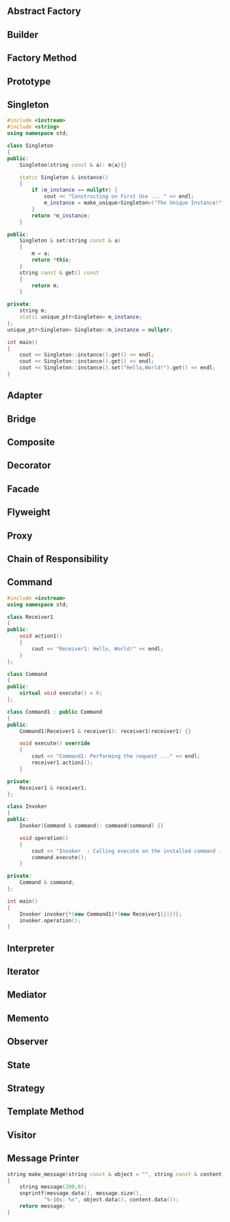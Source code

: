 Abstract Factory
----------------
Builder
-------
Factory Method
--------------
Prototype
---------
Singleton
---------
```C++
#include <iostream>
#include <string>
using namespace std;

class Singleton
{
public:
    Singleton(string const & a): m{a}{}

    static Singleton & instance()
    {
        if (m_instance == nullptr) {
            cout << "Constructing on First Use ... " << endl;
            m_instance = make_unique<Singleton>("The Unique Instance!");
        }
        return *m_instance;
    }

public:
    Singleton & set(string const & a)
    {
        m = a;
        return *this;
    }
    string const & get() const
    {
        return m;
    }

private:
    string m;
    static unique_ptr<Singleton> m_instance;
};
unique_ptr<Singleton> Singleton::m_instance = nullptr;

int main()
{
    cout << Singleton::instance().get() << endl;
    cout << Singleton::instance().get() << endl;
    cout << Singleton::instance().set("Hello,World!").get() << endl;
}

```

Adapter
-------
Bridge
------
Composite
---------
Decorator
---------
Facade
------
Flyweight
---------
Proxy
-----

Chain of Responsibility
-----------------------
Command
-------
```C++
#include <iostream>
using namespace std;

class Receiver1
{
public:
    void action1()
    {
        cout << "Receiver1: Hello, World!" << endl;
    }
};

class Command
{
public:
    virtual void execute() = 0;
};

class Command1 : public Command
{
public:
    Command1(Receiver1 & receiver1): receiver1(receiver1) {}

    void execute() override
    {
        cout << "Command1: Performing the request ..." << endl;
        receiver1.action1();
    }

private:
    Receiver1 & receiver1;
};

class Invoker
{
public:
    Invoker(Command & command): command(command) {}

    void operation()
    {
        cout << "Invoker  : Calling execute on the installed command ...  " << endl;
        command.execute();
    }

private:
    Command & command;
};

int main()
{
    Invoker invoker{*(new Command1{*(new Receiver1{})})};
    invoker.operation();
}

```

Interpreter
-----------
Iterator
--------
Mediator
--------
Memento
-------
Observer
--------
State
-----
Strategy
--------
Template Method
---------------
Visitor
-------

Message Printer
---------------
```C++
string make_message(string const & object = "", string const & content = "")
{
    string message(200,0);
    snprintf(message.data(), message.size(),
            "%-10s: %s", object.data(), content.data());
    return message;
}

```

